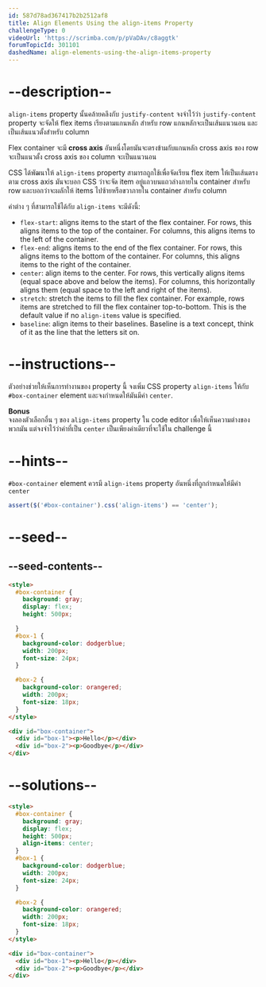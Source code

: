 ```yaml
---
id: 587d78ad367417b2b2512af8
title: Align Elements Using the align-items Property
challengeType: 0
videoUrl: 'https://scrimba.com/p/pVaDAv/c8aggtk'
forumTopicId: 301101
dashedName: align-elements-using-the-align-items-property
---
```


# --description--

`align-items` property นั้นคล้ายคลึงกับ `justify-content`
จงจำไว้ว่า `justify-content` property จะจัดให้ flex items เรียงตามแกนหลัก
สำหรับ row แกนหลักจะเป็นเส้นแนวนอน และเป็นเส้นแนวตั้งสำหรับ column 

Flex container จะมี **cross axis** อันหนึ่งโดยมันจะตรงข้ามกับแกนหลัก
cross axis ของ row จะเป็นแนวตั้ง
cross axis ของ column จะเป็นแนวนอน

CSS ได้พัฒนาให้ `align-items` property สามารถถูกใช้เพื่อจัดเรียน flex item ให้เป็นเส้นตรงตาม cross axis
มันจะบอก CSS ว่าจะจัด item อยู่แถวบนแถวล่างภายใน  container สำหรับ row
และบอกว่าจะผลักให้ items ไปซ้ายหรือขวาภายใน container สำหรับ column

ค่าต่าง ๆ ที่สามารถใช้ได้กับ `align-items` จะมีดังนี้:

<ul><li><code>flex-start</code>: aligns items to the start of the flex container. For rows, this aligns items to the top of the container. For columns, this aligns items to the left of the container.</li><li><code>flex-end</code>: aligns items to the end of the flex container. For rows, this aligns items to the bottom of the container. For columns, this aligns items to the right of the container.</li><li><code>center</code>: align items to the center. For rows, this vertically aligns items (equal space above and below the items). For columns, this horizontally aligns them (equal space to the left and right of the items).</li><li><code>stretch</code>: stretch the items to fill the flex container. For example, rows items are stretched to fill the flex container top-to-bottom. This is the default value if no <code>align-items</code> value is specified.</li><li><code>baseline</code>: align items to their baselines. Baseline is a text concept, think of it as the line that the letters sit on.</li></ul>

# --instructions--

ตัวอย่างช่วยให้เห็นการทำงานของ property นี้
จงเพิ่ม CSS property `align-items` ให้กับ `#box-container` element และจงกำหนดให้มันมีค่า `center`.

**Bonus**  
จงลองตัวเลือกอื่น ๆ ของ `align-items` property ใน code editor เพื่อให้เห็นความต่างของพวกมัน
แต่จงจำไว้ว่าค่าที่เป็น `center` เป็นเพียงค่าเดียวที่จะใช้ใน challenge นี้

# --hints--

`#box-container` element ควรมี `align-items` property อันหนึ่งที่ถูกกำหนดให้มีค่า  `center`

```js
assert($('#box-container').css('align-items') == 'center');
```

# --seed--

## --seed-contents--

```html
<style>
  #box-container {
    background: gray;
    display: flex;
    height: 500px;

  }
  #box-1 {
    background-color: dodgerblue;
    width: 200px;
    font-size: 24px;
  }

  #box-2 {
    background-color: orangered;
    width: 200px;
    font-size: 18px;
  }
</style>

<div id="box-container">
  <div id="box-1"><p>Hello</p></div>
  <div id="box-2"><p>Goodbye</p></div>
</div>
```

# --solutions--

```html
<style>
  #box-container {
    background: gray;
    display: flex;
    height: 500px;
    align-items: center;
  }
  #box-1 {
    background-color: dodgerblue;
    width: 200px;
    font-size: 24px;
  }

  #box-2 {
    background-color: orangered;
    width: 200px;
    font-size: 18px;
  }
</style>

<div id="box-container">
  <div id="box-1"><p>Hello</p></div>
  <div id="box-2"><p>Goodbye</p></div>
</div>
```
